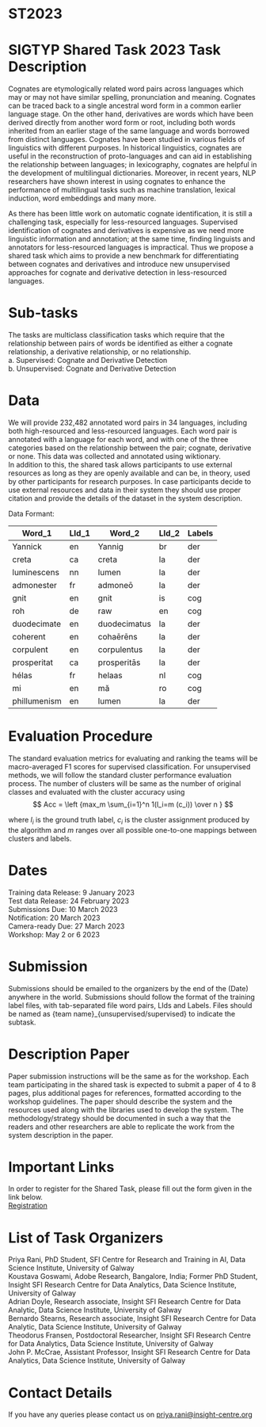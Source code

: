# ST2023
SIGTYP Shared Task 2023
Task Description
=================
Cognates are etymologically related word pairs across languages which may or may not have similar spelling, pronunciation and meaning. Cognates can be traced back to a single ancestral word form in a common earlier language stage. On the other hand, derivatives are words which have been derived directly from another word form or root, including both words inherited from an earlier stage of the same language and words borrowed from distinct languages. Cognates have been studied in various fields of linguistics with different purposes. In historical linguistics, cognates are useful in the reconstruction of proto-languages and can aid in establishing the relationship between languages; in lexicography, cognates are helpful in the development of multilingual dictionaries. Moreover, in recent years, NLP researchers have shown interest in using cognates to enhance the performance of multilingual tasks such as machine translation, lexical induction, word embeddings and many more.

As there has been little work on automatic cognate identification, it is still a challenging task, especially for less-resourced languages. Supervised identification of cognates and derivatives is expensive as we need more linguistic information and annotation; at the same time, finding linguists and annotators for less-resourced languages is impractical. Thus we propose a shared task which aims to provide a new benchmark for differentiating between cognates and derivatives and introduce new unsupervised approaches for cognate and derivative detection in less-resourced languages. 

Sub-tasks
===========
The tasks are multiclass classification tasks which require that the relationship between pairs of words be identified as either a cognate relationship, a derivative relationship, or no relationship.<br>
a. Supervised: Cognate and Derivative Detection <br>
b. Unsupervised: Cognate and Derivative Detection <br>

Data
======
We will provide 232,482 annotated word pairs in 34 languages, including both high-resourced and less-resourced languages. Each word pair is annotated with a language for each word, and with one of the three categories based on the relationship between the pair; cognate, derivative or none. This data was collected and annotated using wiktionary. <br>
In addition to this, the shared task allows participants to use external resources as long as they are openly available and can be, in theory, used by other participants for research purposes. In case participants decide to use external resources and data in their system they should use proper citation and provide the details of the dataset in the system description.

Data Formant:

| Word_1 | LId_1 |  Word_2 |  LId_2 | Labels |
| ------ | ----- | ------- | ------ | ------ |
| Yannick | en |  Yannig |  br | der         |
| creta | ca |  creta |  la | der            |
| luminescens | nn |  lumen |  la | der      |
| admonester | fr |  admoneō |  la | der|
| gnit | en |  gnit |  is | cog|
| roh | de |  raw |  en | cog|
| duodecimate | en |  duodecimatus |  la | der|
| coherent | en |  cohaērēns |  la | der|
| corpulent | en |  corpulentus |  la | der|
| prosperitat | ca |  prosperitās |  la | der|
| hélas | fr |  helaas |  nl | cog|
| mi | en |  mă |  ro | cog|
| phillumenism | en |  lumen |  la | der|

Evaluation Procedure
=======================
The standard evaluation metrics for evaluating and ranking the teams will be macro-averaged F1 scores for supervised classification. For unsupervised methods, we will follow the standard cluster performance evaluation process. The number of clusters will be same as the number of original classes and evaluated with the cluster accuracy using
			$$ Acc = \left {max_m \sum_{i=1}^n 1(l_i=m (c_i))  \over n } $$

where $l_i$ is the ground truth label, $c_i$ is the cluster assignment produced by the algorithm and $m$ ranges over all possible one-to-one mappings between clusters and labels.

Dates
=========
Training data Release: 9 January 2023 <br>
Test data Release: 24 February 2023 <br>
Submissions Due: 10 March 2023 <br>
Notification: 20 March 2023 <br>
Camera-ready Due: 27 March 2023 <br>
Workshop: May 2 or 6 2023 <br>

Submission
==================
Submissions should be emailed to the organizers by the end of the (Date) anywhere in the world. Submissions should follow the format of the training label files, with tab-separated file word pairs, LIds and Labels.
Files should be named as {team name}_{unsupervised/supervised} to indicate the subtask. 


Description Paper
==================
Paper submission instructions will be the same as for the workshop. Each team participating in the shared task is expected to submit a paper of 4 to 8 pages, plus additional pages for references, formatted according to the workshop guidelines. The paper should describe the system and the resources used along with the libraries used to develop the system. The methodology/strategy should be documented in such a way that the readers and other researchers are able to replicate the work from the system description in the paper. 

Important Links
==================
In order to register for the Shared Task, please fill out the form given in the link below.<br>
[Registration](https://docs.google.com/forms/d/e/1FAIpQLSd8cPggOcbDvDnbzkyNUJgBw-c1EjOMmiuq7VkCx1zUfSuGOA/viewform?usp=sf_link)

List of Task Organizers
================
Priya Rani, PhD Student, SFI  Centre for Research and Training in AI, Data Science Institute, University of Galway <br>
Koustava Goswami, Adobe Research, Bangalore, India; Former PhD Student, Insight SFI Research Centre for Data Analytics, Data Science Institute, University of Galway <br>
Adrian Doyle,  Research associate, Insight SFI Research Centre for Data Analytic, Data Science Institute, University of Galway <br>
Bernardo Stearns, Research associate, Insight SFI Research Centre for Data Analytic, Data Science Institute, University of Galway <br>
Theodorus Fransen, Postdoctoral Researcher, Insight SFI Research Centre for Data Analytics, Data Science Institute, University of Galway <br>
John P. McCrae, Assistant Professor, Insight SFI Research Centre for Data Analytics, Data Science Institute, University of Galway

Contact Details
================
If you have any queries please contact us on 
priya.rani@insight-centre.org



